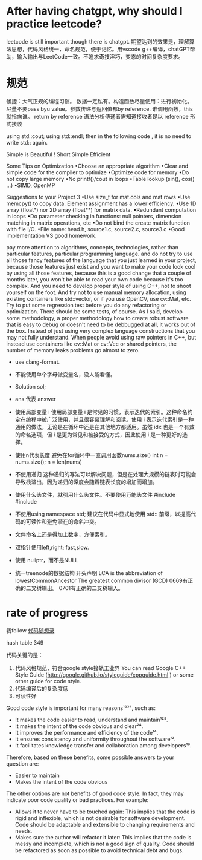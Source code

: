 # After having chatgpt, why should I practice leetcode?
leetcode is still important though there is chatgpt.
期望达到的效果是，理解算法思想，代码风格统一，命名规范，便于记忆。用vscode g++编译，chatGPT帮助，输入输出与LeetCode一致。不追求奇技淫巧，变态的时间复杂度要求。
# 规范
候捷：大气正规的编程习惯。
数据一定私有。构造函数尽量使用：进行初始化。
尽量不要pass byu value。参数传递与返回值都by reference.
谁调用函数，this就指向谁。
return by reference 语法分析傅通者需知道接收者是以 reference 形式接收


using std::cout;
using std::endl;
then in the following code , it is no need to write std:: again.

Simple is Beautiful !
Short
Simple
Efficient

Some Tips on Optimization
•Choose an appropriate algorithm
•Clear and simple code for the compiler to optimize
•Optimize code for memory
•Do not copy large memory
•No printf()/cout in loops
•Table lookup (sin(), cos() ...)
•SIMD, OpenMP


Suggestions to your Project 3
•Use size_t for mat.cols and mat.rows
•Use memcpy() to copy data. Element assignment has a lower efficiency.
•Use 1D array (float*) nor 2D array (float**) for matrix data.
•Redundant computation in loops
•Do parameter checking in functions: null pointers, dimension matching in 
matrix operations, etc
•Do not bind the create matrix function with file I/O.
•File name: head.h, source1.c, source2.c, source3.c
•Good implementation VS good homework.



pay more attention to algorithms, concepts, technologies, rather than particular features, particular programming language. and do not try to use all those fancy features of the language that you just learned in your project, because those features just exist and you want to make your code look cool by using all those features, because this is a good change that a couple of months later, you won't be able to read your own code because it's too complex. And you need to develop proper style of using C++, not to shoot yourself on the foot. And try not to use manual memory allocation, using existing containers like std::vector, or if you use OpenCV, use cv::Mat, etc. Try to put some regression test before you do any refactoring or optimization. There should be some tests, of course. As I said, develop some methodology, a proper methodology how to create robust software that is easy to debug or doesn't need to be debbugged at all, it works out of the box. Instead of just using very complex language constructions that you may not fully understand. When people avoid using raw pointers in C++, but instead use containers like cv::Mat or cv::Vec or shared pointers, the number of memory leaks problems go almost to zero.


- use clang-format.
- 不能使用单个字母做变量名，没人能看懂。
- Solution sol;
- ans 代表 answer

- 使用局部变量 i
使用局部变量 i 是常见的习惯，表示迭代的索引。这种命名约定在编程中被广泛使用，并且很容易理解和阅读。使用 i 表示迭代索引是一种通用的做法，无论是在循环中还是在其他地方都适用。虽然 idx 也是一个有效的命名选项，但 i 是更为常见和被接受的方式，因此使用 i 是一种更好的选择。

- 使用n代表长度
避免在for循环中一直调用函数nums.size()
int n = nums.size();
n = len(nums)                                                                                                                           

- 不使用递归
这种递归的写法可以解决问题，但是在处理大规模的链表时可能会导致栈溢出，因为递归的深度会随着链表长度的增加而增加。

- 使用什么头文件，就引用什么头文件。不要使用万能头文件
#include <iostream>
#include <vector>
- 不使用using namespace std; 建议在代码中显式地使用 std:: 前缀，以提高代码的可读性和避免潜在的命名冲突。
- 文件命名上还是得加上数字，方便索引。
- 双指针使用left,right; fast,slow.
- 使用 nullptr，而不是NULL
- 统一treenode的数据结构
开头声明 LCA is the abbreviation of lowestCommonAncestor
The greatest common divisor (GCD) 
0669有正确的二叉树输出。
0701有正确的二叉树输入。
# rate of progress
我follow [代码随想录](https://github.com/youngyangyang04/leetcode-master)

hash table 349


代码关键的是：
1. 代码风格规范，符合google style接轨工业界 You can read Google C++ Style Guide (http://google.github.io/styleguide/cppguide.html ) or some other guide for code style.
2. 代码编译后的复杂度低
3. 可读性好

Good code style is important for many reasons¹²³⁴, such as:

- It makes the code easier to read, understand and maintain¹²³.
- It makes the intent of the code obvious and clear²⁴.
- It improves the performance and efficiency of the code¹⁴.
- It ensures consistency and uniformity throughout the software¹².
- It facilitates knowledge transfer and collaboration among developers¹³.

Therefore, based on these benefits, some possible answers to your question are:

- Easier to maintain
- Makes the intent of the code obvious

The other options are not benefits of good code style. In fact, they may indicate poor code quality or bad practices. For example:

- Allows it to never have to be touched again: This implies that the code is rigid and inflexible, which is not desirable for software development. Code should be adaptable and extensible to changing requirements and needs.
- Makes sure the author will refactor it later: This implies that the code is messy and incomplete, which is not a good sign of quality. Code should be refactored as soon as possible to avoid technical debt and bugs.
